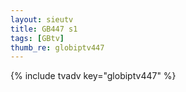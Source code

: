 ```yaml
--- 
layout: sieutv
title: GB447 s1
tags: [GBtv]
thumb_re: globiptv447
---
```

{% include tvadv key="globiptv447" %} 

